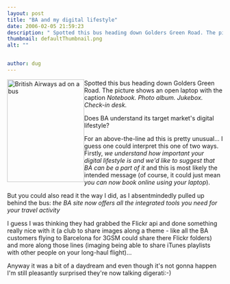```yaml
---
layout: post
title: "BA and my digital lifestyle"
date: 2006-02-05 21:59:23
description: " Spotted this bus heading down Golders Green Road. The picture shows an open laptop with the caption Notebook. Photo album. Jukebox. Check-in desk. Does BA understand its target market&#8217;s digital lifestyle? For an above-the-line ad this is pretty unusual&#8230;&#8230;"
thumbnail: defaultThumbnail.png
alt: ""


author: dug
---
```


<p><img src="http://static.flickr.com/43/95699652_98411b30c9_m.jpg" alt="British Airways ad on a bus" height="240" width="180" class="left" style="float:left" />
Spotted this bus heading down Golders Green Road. The picture shows an open laptop with the caption <em>Notebook. Photo album. Jukebox. Check-in desk.</em></p>

<p>Does BA understand its target market's digital lifestyle? </p>

<p>For an above-the-line ad this is pretty unusual... I guess one could interpret this one of two ways. Firstly, <em>we understand how important your digital lifestyle is and we'd like to suggest that BA can be a part of it</em> and this is most likely the intended message (of course, it could just mean <em>you can now book online using your laptop</em>). </p>

<p>But you could also read it the way I did, as I absentmindedly pulled up behind the bus: <em>the BA site now offers all the integrated tools you need for your travel activity</em> </p>

<p>I guess I was thinking they had grabbed the Flickr api and done something really nice with it (a club to share images along a theme - like all the BA customers flying to Barcelona for 3GSM could share there Flickr folders) and more along those lines (imaging being able to share iTunes playlists with other people on your long-haul flight)...</p>

<p>Anyway it was a bit of a daydream and even though it's not gonna happen I'm still pleasantly surprised they're now talking digerati:-)</p>
